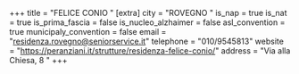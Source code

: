 +++
title = "FELICE CONIO "
[extra]
city = "ROVEGNO "
is_nap = true
is_nat = true
is_prima_fascia = false
is_nucleo_alzhaimer = false
asl_convention = true
municipaly_convention = false
email = "residenza.rovegno@seniorservice.it"
telephone = "010/9545813"
website = "https://peranziani.it/strutture/residenza-felice-conio/"
address = "Via alla Chiesa, 8 "
+++
